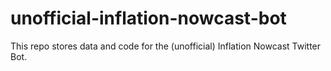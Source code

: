 # unofficial-inflation-nowcast-bot
This repo stores data and code for the (unofficial) Inflation Nowcast Twitter Bot.

